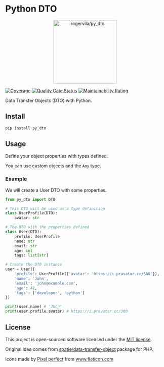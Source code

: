 # Python DTO

<p align="center"><img height="200" alt="rogervila/py_dto" src="https://image.flaticon.com/icons/png/512/2911/2911162.png" /></p>

[![Coverage](https://sonarcloud.io/api/project_badges/measure?project=rogervila_py_dto&metric=coverage)](https://sonarcloud.io/dashboard?id=rogervila_py_dto)
[![Quality Gate Status](https://sonarcloud.io/api/project_badges/measure?project=rogervila_py_dto&metric=alert_status)](https://sonarcloud.io/dashboard?id=rogervila_py_dto)
[![Maintainability Rating](https://sonarcloud.io/api/project_badges/measure?project=rogervila_py_dto&metric=sqale_rating)](https://sonarcloud.io/dashboard?id=rogervila_py_dto)

Data Transfer Objects (DTO) with Python.


## Install

```sh
pip install py_dto
```

## Usage

Define your object properties with types defined.

You can use custom objects and the `Any` type.

### Example

We will create a User DTO with some properties.

```py
from py_dto import DTO

# This DTO will be used as a type definition
class UserProfile(DTO):
    avatar: str

# The DTO with the properties defined
class User(DTO):
    profile: UserProfile
    name: str
    email: str
    age: int
    tags: list[str]

# Create the DTO instance
user = User({
    'profile': UserProfile({'avatar': 'https://i.pravatar.cc/300'}),
    'name': 'John',
    'email': 'john@example.com',
    'age': 42,
    'tags': ['developer', 'python']
})

print(user.name) # 'John'
print(user.profile.avatar) # https://i.pravatar.cc/300
```

## License

This project is open-sourced software licensed under the [MIT license](https://opensource.org/licenses/MIT).

Original idea comes from [spatie/data-transfer-object](https://github.com/spatie/data-transfer-object) package for PHP.

<div>Icons made by <a href="https://www.flaticon.com/authors/pixel-perfect" title="Pixel perfect">Pixel perfect</a> from <a href="https://www.flaticon.com/" title="Flaticon">www.flaticon.com</a></div>
